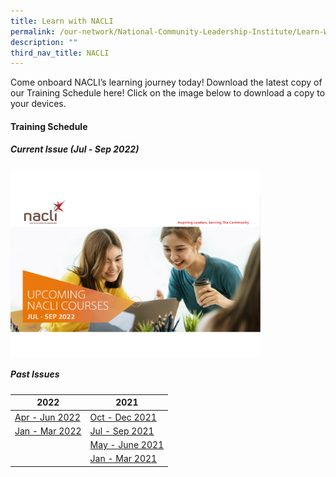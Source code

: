 ```yaml
---
title: Learn with NACLI
permalink: /our-network/National-Community-Leadership-Institute/Learn-With-NACLI/
description: ""
third_nav_title: NACLI
---
```

Come onboard NACLI’s learning journey today!  Download the latest copy of our Training Schedule here!  Click on the image below to download a copy to your devices.

#### Training Schedule 

##### Current Issue (Jul - Sep 2022)


[<img style="height:300px;width:400px"  align="left" src="/images/Our%20Network/NACLI/Jul-Sep%202022%20(Website)%20(200%20x%20250).png">](/files/NACLI/02%20Learn%20with%20NACLI/naclicourses-issue4-jul-sep-2022.pdf)

<br clear="left">

##### Past Issues

|  2022 |  2021 |  
|  ------- | ------ |  
| [Apr - Jun 2022](/files/NACLI/02%20Learn%20with%20NACLI/naclicourses-issue3-apr-jun-2022.pdf) | [Oct - Dec 2021](/files/NACLI/02%20Learn%20with%20NACLI/naclicourses-issue1-oct-dec2021.pdf)  |   
| [Jan - Mar 2022](/files/NACLI/02%20Learn%20with%20NACLI/naclicourses-issue2-janmar-2022.pdf) | [Jul - Sep 2021](/files/NACLI/02%20Learn%20with%20NACLI/nc-2-2021-(web).pdf) |   
|  | [May - June 2021](/files/NACLI/02%20Learn%20with%20NACLI/nc-1-2021-(web).pdf) | 
|  | [Jan - Mar 2021](/files/NACLI/02%20Learn%20with%20NACLI/nc-3-2020-(web).pdf) |  |